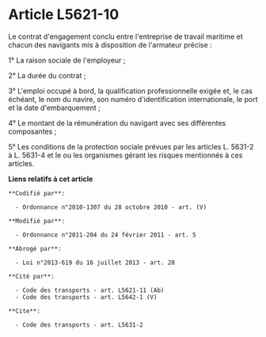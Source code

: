 # Article L5621-10

Le contrat d'engagement conclu entre l'entreprise de travail maritime et chacun des navigants mis à disposition de l'armateur
précise : 

1° La raison sociale de l'employeur ; 

2° La durée du contrat ; 

3° L'emploi occupé à bord, la qualification professionnelle exigée et, le cas échéant, le nom du navire, son numéro
d'identification internationale, le port et la date d'embarquement ; 

4° Le montant de la rémunération du navigant avec ses différentes composantes ; 

5° Les conditions de la protection sociale prévues par les articles L. 5631-2 à L. 5631-4 et le ou les organismes gérant les
risques mentionnés à ces articles.

**Liens relatifs à cet article**

	**Codifié par**:

	  - Ordonnance n°2010-1307 du 28 octobre 2010 - art. (V)

	**Modifié par**:

	  - Ordonnance n°2011-204 du 24 février 2011 - art. 5

	**Abrogé par**:

	  - Loi n°2013-619 du 16 juillet 2013 - art. 28

	**Cité par**:

	  - Code des transports - art. L5621-11 (Ab)
	  - Code des transports - art. L5642-1 (V)

	**Cite**:

	  - Code des transports - art. L5631-2
